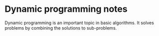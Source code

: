 # Dynamic programming notes
Dynamic programming is an important topic in basic algorithms. It solves problems by combining the solutions to sub-problems.
<!--stackedit_data:
eyJoaXN0b3J5IjpbMTg4NDYyOTYyMiwtMjA3NTkwNTk5MF19
-->